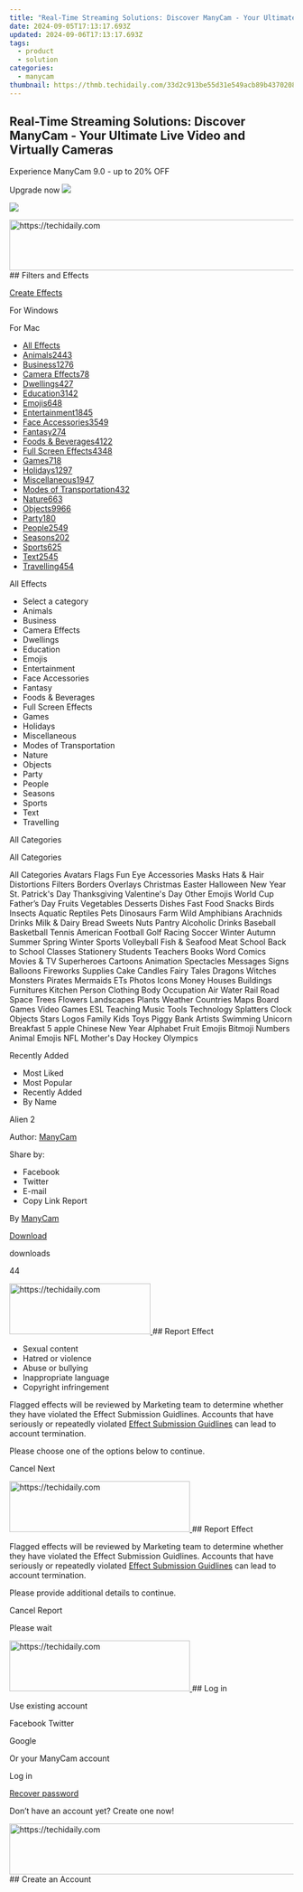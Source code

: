 ```yaml
---
title: "Real-Time Streaming Solutions: Discover ManyCam - Your Ultimate Live Video and Virtually Cameras"
date: 2024-09-05T17:13:17.693Z
updated: 2024-09-06T17:13:17.693Z
tags:
  - product
  - solution
categories:
  - manycam
thumbnail: https://thmb.techidaily.com/33d2c913be55d31e549acb89b4370208c20960b474ce8b9b8af13ad1eeef19a7.jpg
---
```


## Real-Time Streaming Solutions: Discover ManyCam - Your Ultimate Live Video and Virtually Cameras

Experience ManyCam 9.0 - up to 20% OFF 

 Upgrade now ![](https://download.manycam.com/images/promo/icon-close.svg) 

![](https://download.manycam.com/images/promo/icon-close.svg) 

<!-- affiliate ads begin -->
<a href="https://smilemakers.pxf.io/c/5597632/2123899/26106" target="_top" id="2123899">
  <img src="//a.impactradius-go.com/display-ad/26106-2123899" border="0" alt="https://techidaily.com" width="728" height="90"/>
</a>
<img height="0" width="0" src="https://smilemakers.pxf.io/i/5597632/2123899/26106" style="position:absolute;visibility:hidden;" border="0" />
<!-- affiliate ads end -->
## Filters and Effects

[Create Effects](https://tools.techidaily.com/manycam/products/) 

For Windows 

For Mac 

* [All Effects](https://tools.techidaily.com/manycam/products/)
* [Animals2443](https://tools.techidaily.com/manycam/products/)
* [Business1276](https://tools.techidaily.com/manycam/products/)
* [Camera Effects78](https://tools.techidaily.com/manycam/products/)
* [Dwellings427](https://tools.techidaily.com/manycam/products/)
* [Education3142](https://tools.techidaily.com/manycam/products/)
* [Emojis648](https://tools.techidaily.com/manycam/products/)
* [Entertainment1845](https://tools.techidaily.com/manycam/products/)
* [Face Accessories3549](https://tools.techidaily.com/manycam/products/)
* [Fantasy274](https://tools.techidaily.com/manycam/products/)
* [Foods & Beverages4122](https://tools.techidaily.com/manycam/products/)
* [Full Screen Effects4348](https://tools.techidaily.com/manycam/products/)
* [Games718](https://tools.techidaily.com/manycam/products/)
* [Holidays1297](https://tools.techidaily.com/manycam/products/)
* [Miscellaneous1947](https://tools.techidaily.com/manycam/products/)
* [Modes of Transportation432](https://tools.techidaily.com/manycam/products/)
* [Nature663](https://tools.techidaily.com/manycam/products/)
* [Objects9966](https://tools.techidaily.com/manycam/products/)
* [Party180](https://tools.techidaily.com/manycam/products/)
* [People2549](https://tools.techidaily.com/manycam/products/)
* [Seasons202](https://tools.techidaily.com/manycam/products/)
* [Sports625](https://tools.techidaily.com/manycam/products/)
* [Text2545](https://tools.techidaily.com/manycam/products/)
* [Travelling454](https://tools.techidaily.com/manycam/products/)

All Effects 
* Select a category
* Animals
* Business
* Camera Effects
* Dwellings
* Education
* Emojis
* Entertainment
* Face Accessories
* Fantasy
* Foods & Beverages
* Full Screen Effects
* Games
* Holidays
* Miscellaneous
* Modes of Transportation
* Nature
* Objects
* Party
* People
* Seasons
* Sports
* Text
* Travelling

All Categories 

All Categories

All Categories Avatars Flags Fun Eye Accessories Masks Hats & Hair Distortions Filters Borders Overlays Christmas Easter Halloween New Year St. Patrick's Day Thanksgiving Valentine's Day Other Emojis World Cup Father’s Day Fruits Vegetables Desserts Dishes Fast Food Snacks Birds Insects Aquatic Reptiles Pets Dinosaurs Farm Wild Amphibians Arachnids Drinks Milk & Dairy Bread Sweets Nuts Pantry Alcoholic Drinks Baseball Basketball Tennis American Football Golf Racing Soccer Winter Autumn Summer Spring Winter Sports Volleyball Fish & Seafood Meat School Back to School Classes Stationery Students Teachers Books Word Comics Movies & TV Superheroes Cartoons Animation Spectacles Messages Signs Balloons Fireworks Supplies Cake Candles Fairy Tales Dragons Witches Monsters Pirates Mermaids ETs Photos Icons Money Houses Buildings Furnitures Kitchen Person Clothing Body Occupation Air Water Rail Road Space Trees Flowers Landscapes Plants Weather Countries Maps Board Games Video Games ESL Teaching Music Tools Technology Splatters Clock Objects Stars Logos Family Kids Toys Piggy Bank Artists Swimming Unicorn Breakfast 5 apple Chinese New Year Alphabet Fruit Emojis Bitmoji Numbers Animal Emojis NFL Mother's Day Hockey Olympics 

Recently Added 
* Most Liked
* Most Popular
* Recently Added
* By Name

Alien 2

Author: [ManyCam](https://tools.techidaily.com/manycam/products/) 

Share by: 
* Facebook
* Twitter
* E-mail
* Copy Link
Report 

By [ManyCam](https://tools.techidaily.com/manycam/products/)

[Download](https://tools.techidaily.com/manycam/products/) 

 downloads

44 

<!-- affiliate ads begin -->
<a href="https://bluettius.sjv.io/c/5597632/2139108/17108" target="_top" id="2139108">
  <img src="//a.impactradius-go.com/display-ad/17108-2139108" border="0" alt="https://techidaily.com" width="250" height="90"/>
</a>
<img height="0" width="0" src="https://bluettius.sjv.io/i/5597632/2139108/17108" style="position:absolute;visibility:hidden;" border="0" />
<!-- affiliate ads end -->
## Report Effect

* Sexual content
* Hatred or violence
* Abuse or bullying
* Inappropriate language
* Copyright infringement

 Flagged effects will be reviewed by Marketing team to determine whether they have violated the Effect Submission Guidlines. Accounts that have seriously or repeatedly violated [Effect Submission Guidlines](https://tools.techidaily.com/manycam/products/) can lead to account termination.

Please choose one of the options below to continue. 

Cancel Next 

<!-- affiliate ads begin -->
<a href="https://25home.pxf.io/c/5597632/2123479/16836" target="_top" id="2123479">
  <img src="//a.impactradius-go.com/display-ad/16836-2123479" border="0" alt="https://techidaily.com" width="320" height="90"/>
</a>
<img height="0" width="0" src="https://25home.pxf.io/i/5597632/2123479/16836" style="position:absolute;visibility:hidden;" border="0" />
<!-- affiliate ads end -->
## Report Effect

 Flagged effects will be reviewed by Marketing team to determine whether they have violated the Effect Submission Guidlines. Accounts that have seriously or repeatedly violated [Effect Submission Guidlines](https://tools.techidaily.com/manycam/products/) can lead to account termination.

Please provide additional details to continue. 

Cancel Report 

  
Please wait 

<!-- affiliate ads begin -->
<a href="https://wigfever.sjv.io/c/5597632/2014848/22899" target="_top" id="2014848">
  <img src="//a.impactradius-go.com/display-ad/22899-2014848" border="0" alt="https://techidaily.com" width="320" height="90"/>
</a>
<img height="0" width="0" src="https://wigfever.sjv.io/i/5597632/2014848/22899" style="position:absolute;visibility:hidden;" border="0" />
<!-- affiliate ads end -->
## Log in

Use existing account

Facebook Twitter 

Google

Or your ManyCam account

Log in 

[Recover password](https://tools.techidaily.com/manycam/products/) 

 Don’t have an account yet? Create one now! 

<!-- affiliate ads begin -->
<a href="https://ephamedtechinc.pxf.io/c/5597632/2130529/26400" target="_top" id="2130529">
  <img src="//a.impactradius-go.com/display-ad/26400-2130529" border="0" alt="https://techidaily.com" width="728" height="90"/>
</a>
<img height="0" width="0" src="https://ephamedtechinc.pxf.io/i/5597632/2130529/26400" style="position:absolute;visibility:hidden;" border="0" />
<!-- affiliate ads end -->
## Create an Account

<!-- affiliate ads begin -->
<span id="1531879">
					<video width="864" height="1536" style="cursor:pointer"
           poster="//a.impactradius-go.com/display-clicktoplayimage/1531879.png"
           onclick="if(!this.playClicked){this.play();this.setAttribute('controls',true);this.playClicked=true;}">
	   <source src="//a.impactradius-go.com/display-ad/16446-1531879">
	   <img src="//a.impactradius-go.com/display-clicktoplayimage/1531879.png" style="border: none; height: 100%; width: 100%; object-fit: contain">
	</video>
	<div style="width:540px;text-align:center"><a href="javascript:window.open(decodeURIComponent('https%3A%2F%2Flaganoo.pxf.io%2Fc%2F5597632%2F1531879%2F16446'), '_blank');void(0);">Click here</a></div>
</span>
<img height="0" width="0" src="https://imp.pxf.io/i/5597632/1531879/16446" style="position:absolute;visibility:hidden;" border="0" />
<!-- affiliate ads end -->
## It takes less than a minute. If you already have an account, please Log in.

First Name 

Last Name 

Email 

Password  
(Minimum 6 characters) 

Strength: 

Empty

Too Short

Bad

Good

Strong

Excellent

Please keep me updated with ManyCam news and promotions 

Create 

Choosing Create means that you agree to the ManyCam Terms of Service Agreement and Privacy Policy.

This beta is for users with paid subscriptions only.

<ins class="adsbygoogle"
     style="display:block"
     data-ad-format="autorelaxed"
     data-ad-client="ca-pub-7571918770474297"
     data-ad-slot="1223367746"></ins>



<ins class="adsbygoogle"
     style="display:block"
     data-ad-client="ca-pub-7571918770474297"
     data-ad-slot="8358498916"
     data-ad-format="auto"
     data-full-width-responsive="true"></ins>

<span class="atpl-alsoreadstyle">Also read:</span>
<div><ul>
<li><a href="https://on-screen-recording.techidaily.com/new-asian-miniature-villages-in-creative-sphere-of-mc-for-2024/"><u>[New] Asian Miniature Villages in Creative Sphere of MC for 2024</u></a></li>
<li><a href="https://screen-mirroring-recording.techidaily.com/new-nurturing-nature-on-android-animals-in-a-virtual-world-for-2024/"><u>[New] Nurturing Nature on Android Animals in a Virtual World for 2024</u></a></li>
<li><a href="https://screen-video-capture.techidaily.com/updated-prove-your-skills-with-flawless-ps4-screen-capture-for-gamers/"><u>[Updated] Prove Your Skills with Flawless PS4 Screen Capture for Gamers</u></a></li>
<li><a href="https://some-knowledge.techidaily.com/jpegpdf/"><u>「アイフォンに漫画を持ち込めます！ JPEG、PDFの適用手順解説」</u></a></li>
<li><a href="https://fox-helps.techidaily.com/2024-approved-rofl-roundup-10-best-apps-for-meme-creation/"><u>2024 Approved ROFL Roundup 10 Best Apps for Meme Creation</u></a></li>
<li><a href="https://some-knowledge.techidaily.com/mac-dvddvd-mp4-h265-h264-itunes/"><u>無需付費 Mac DVD转换器软件：将任何DVD制作为 MP4 H.265 H.264 ITunes兼容格式</u></a></li>
<li><a href="https://some-knowledge.techidaily.com/1725289155600-imgburn/"><u>新しいユーザーに最適! ImgBurnの初期構成手順を紹介するコツとトリック</u></a></li>
<li><a href="https://some-knowledge.techidaily.com/anymp4-dvd-and/"><u>AnyMP4 DVDコピーレビュー集紹介 & 使用法ガイド：最新コメント検証</u></a></li>
<li><a href="https://some-knowledge.techidaily.com/best-tools-for-merging-multiple-mp4s-into-one-seamless-video-experience-top-picks/"><u>Best Tools for Merging Multiple MP4s Into One Seamless Video Experience (TOP Picks)</u></a></li>
<li><a href="https://tech-revival.techidaily.com/claude-ai-the-evolution-beyond-chatgpt-learn-about-its-four-core-improvements/"><u>Claude AI: The Evolution Beyond ChatGPT - Learn About Its Four Core Improvements</u></a></li>
<li><a href="https://some-knowledge.techidaily.com/comment-augmenter-votre-resolution-dimage-en-2024-les-5-meilleures-strategies/"><u>Comment Augmenter Votre Résolution D'Image en 2024 : Les 5 Meilleures Stratégies</u></a></li>
<li><a href="https://some-knowledge.techidaily.com/como-transferir-videos-de-dvd-a-tu-iphoneipad-con-winx-dvd-ripper-para-mac-un-guia-sencilla/"><u>Cómo Transferir Vídeos De DVD a Tu iPhone/iPad Con WinX DVD Ripper Para Mac: Un Guía Sencilla</u></a></li>
<li><a href="https://some-knowledge.techidaily.com/elite-fast-hevc-h265-encoding-software-featuring-optimized-nvidia-nvenccuda-technology/"><u>Elite Fast HEVC H.265 Encoding Software Featuring Optimized NVIDIA NVENC/CUDA Technology</u></a></li>
<li><a href="https://some-knowledge.techidaily.com/guida-pratica-trasformare-i-file-ts-in-mp4-senza-compromettere-la-qualita/"><u>Guida Pratica: Trasformare I File TS in MP4 Senza Compromettere La Qualità</u></a></li>
<li><a href="https://some-knowledge.techidaily.com/guide-complet-du-centre-daide-en-ligne-pour-utiliser-efficacement-le-ripper-winx-et-son-outil-de-conversion-video/"><u>Guide Complet Du Centre D'aide en Ligne Pour Utiliser Efficacement Le Ripper WinX Et Son Outil De Conversion Vidéo</u></a></li>
<li><a href="https://buynow-tips.techidaily.com/how-does-fitbit-charge-6-stack-up-expert-appraisal-and-comparison/"><u>How Does Fitbit Charge 6 Stack Up? Expert Appraisal & Comparison</u></a></li>
<li><a href="https://android-unlock.techidaily.com/how-to-unlock-asus-rog-phone-8-pro-phone-with-broken-screen-by-drfone-android/"><u>How to Unlock Asus ROG Phone 8 Pro Phone with Broken Screen</u></a></li>
<li><a href="https://some-knowledge.techidaily.com/i-migliori-3-software-dvd-free-per-pc-windows-10-scarica-i-piu-ottimi-player-gratis/"><u>I Migliori 3 Software DVD Free per PC Windows 10: Scarica I Più Ottimi Player Gratis!</u></a></li>
<li><a href="https://fake-location.techidaily.com/in-2024-all-must-knows-to-use-fake-gps-go-location-spoofer-on-honor-90-drfone-by-drfone-virtual-android/"><u>In 2024, All Must-Knows to Use Fake GPS GO Location Spoofer On Honor 90 | Dr.fone</u></a></li>
<li><a href="https://location-social.techidaily.com/in-2024-does-honor-x8b-have-find-my-friends-drfone-by-drfone-virtual-android/"><u>In 2024, Does Honor X8b Have Find My Friends? | Dr.fone</u></a></li>
<li><a href="https://some-techniques.techidaily.com/in-2024-ghostly-gag-gallery/"><u>In 2024, Ghostly Gag Gallery</u></a></li>
<li><a href="https://location-social.techidaily.com/in-2024-how-to-fake-snapchat-location-on-oneplus-12r-drfone-by-drfone-virtual-android/"><u>In 2024, How to Fake Snapchat Location on OnePlus 12R | Dr.fone</u></a></li>
<li><a href="https://phone-solutions.techidaily.com/in-2024-how-to-watch-hulu-outside-us-on-vivo-v27-drfone-by-drfone-virtual-android/"><u>In 2024, How to Watch Hulu Outside US On Vivo V27 | Dr.fone</u></a></li>
<li><a href="https://snapchat-videos.techidaily.com/in-2024-pro-tips-for-captivating-snapchat-stories/"><u>In 2024, Pro Tips for Captivating Snapchat Stories</u></a></li>
<li><a href="https://extra-approaches.techidaily.com/in-2024-revolutionize-playtime-win11s-game-library/"><u>In 2024, Revolutionize Playtime Win11's Game Library</u></a></li>
<li><a href="https://some-approaches.techidaily.com/in-2024-the-artisans-handbook-to-photomontage-creation/"><u>In 2024, The Artisan's Handbook to PhotoMontage Creation</u></a></li>
<li><a href="https://some-knowledge.techidaily.com/les-5-meilleurs-outils-de-conversion-video-gratuite-pour-2024-comparaison-et-avantages/"><u>Les 5 Meilleurs Outils De Conversion Vidéo Gratuite Pour 2024 - Comparaison Et Avantages</u></a></li>
<li><a href="https://hardware-tips.techidaily.com/mastering-gadgets-with-toms-expert-guides/"><u>Mastering Gadgets with Tom's Expert Guides</u></a></li>
<li><a href="https://some-knowledge.techidaily.com/probleme-avec-handbrake-sur-windows-10-conseils-pour-reparer-ou-solutions-par-substitutions/"><u>Problème Avec HandBrake Sur Windows 10 - Conseils Pour Réparer Ou Solutions Par Substitutions</u></a></li>
<li><a href="https://some-knowledge.techidaily.com/reduire-ou-transformer-une-video-4k-en-hd-1080p-sur-windows-10-et-mac/"><u>Réduire Ou Transformer Une Vidéo 4K en HD 1080P Sur Windows 10 Et Mac</u></a></li>
<li><a href="https://some-knowledge.techidaily.com/step-by-step-guide-for-reducing-resolution-of-4k-content-to-full-hd-108n-on-pc-and-mac-devices/"><u>Step-by-Step Guide for Reducing Resolution of 4K Content to Full HD (108N) on PC and Mac Devices</u></a></li>
<li><a href="https://some-knowledge.techidaily.com/titre-de-film-the-ripper-dvd-gratuit-sans-filigrane-offres-illimitees-de-conversion-video/"><u>Titre De Film 'The Ripper' DVD Gratuit Sans Filigrane – Offres Illimitées De Conversion Vidéo</u></a></li>
<li><a href="https://some-knowledge.techidaily.com/ultime-solution-comment-configurer-une-lecture-gratuite-de-dvd-rapidement-le-guide-completement-elucidant/"><u>Ultime Solution : Comment Configurer Une Lecture Gratuite De DVD Rapidement - Le Guide Complètement Élucidant</u></a></li>
<li><a href="https://ai-video-tools.techidaily.com/unlock-the-power-of-the-ken-burns-effect-a-comprehensive-guide-for-2024/"><u>Unlock the Power of the Ken Burns Effect A Comprehensive Guide for 2024</u></a></li>
<li><a href="https://some-knowledge.techidaily.com/vhs-zu-dvd-umwandeln-und-ubertragung-auf-den-pc-schritt-fur-schritt-anleitung/"><u>VHS-Zu-DVD-Umwandeln Und Übertragung Auf Den PC: Schritt-Für-Schritt-Anleitung</u></a></li>
<li><a href="https://fake-location.techidaily.com/what-is-geo-blocking-and-how-to-bypass-it-on-infinix-smart-8-drfone-by-drfone-virtual-android/"><u>What is Geo-Blocking and How to Bypass it On Infinix Smart 8? | Dr.fone</u></a></li>
<li><a href="https://some-knowledge.techidaily.com/1725288487066-wiidvd/"><u>WiiでDVD再生が可能なコツ：初心者歓迎・簡単に学ぶ手順【超シンプル】</u></a></li>
<li><a href="https://some-knowledge.techidaily.com/windows-11-iso5-windows-11/"><u>Windows 11 リワード版ISOファイル自動復元ツールトップ5 - Windows 11に簡単再生方法</u></a></li>
<li><a href="https://some-knowledge.techidaily.com/winx-dvd-ripper-platinum-pro-rapido-conversione-dvd-in-mp4-h2/"><u>WinX DVD Ripper Platinum Pro - Rapido Conversione DVD in MP4 H.2</u></a></li>
</ul></div>
